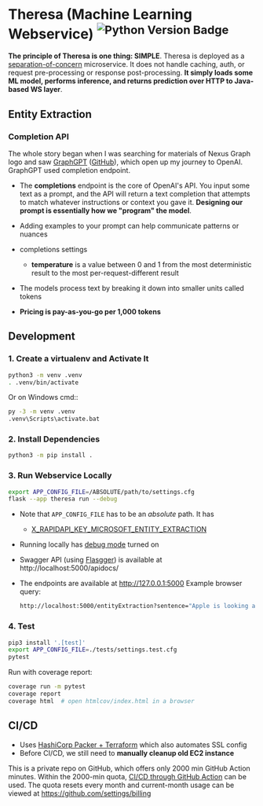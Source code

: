 Theresa (Machine Learning Webservice) <sup>![Python Version Badge][Python Version Badge]</sup>
==============================================================================================

**The principle of Theresa is one thing: SIMPLE**. Theresa is deployed as a
[separation-of-concern](https://stackoverflow.com/a/59492509) microservice. It does not handle caching, auth, or
request pre-processing or response post-processing. **It simply loads some ML model, performs inference, and returns
prediction over HTTP to Java-based WS layer**.

Entity Extraction
-----------------

### Completion API

The whole story began when I was searching for materials of Nexus Graph logo and saw 
[GraphGPT](https://www.youtube.com/watch?v=mYCIRcobukI&t=1s) ([GitHub](https://github.com/varunshenoy/GraphGPT)), which
open up my journey to OpenAI. GraphGPT used completion endpoint.

- The **completions** endpoint is the core of OpenAI's API. You input some text as a prompt, and the API will return a
  text completion that attempts to match whatever instructions or context you gave it. **Designing our prompt is
  essentially how we "program" the model**.
- Adding examples to your prompt can help communicate patterns or nuances
- completions settings

  - **temperature** is a value between 0 and 1 from the most deterministic result to the most
    per-request-different result

- The models process text by breaking it down into smaller units called tokens
- **Pricing is pay-as-you-go per 1,000 tokens**


Development
-----------

### 1. Create a virtualenv and Activate It

```bash
python3 -m venv .venv
. .venv/bin/activate
```

Or on Windows cmd::

```bash
py -3 -m venv .venv
.venv\Scripts\activate.bat
```

### 2. Install Dependencies

```bash
python3 -m pip install .
```

### 3. Run Webservice Locally

```bash
export APP_CONFIG_FILE=/ABSOLUTE/path/to/settings.cfg
flask --app theresa run --debug
```

- Note that `APP_CONFIG_FILE` has to be an _absolute_ path. It has

  - [X_RAPIDAPI_KEY_MICROSOFT_ENTITY_EXTRACTION](https://rapidapi.com/microsoft-azure-org-microsoft-cognitive-services/api/microsoft-text-analytics1/)

- Running locally has [debug mode][Flas debug mode] turned on
- Swagger API (using [Flasgger][Flasgger]) is available at http://localhost:5000/apidocs/
- The endpoints are available at http://127.0.0.1:5000 Example browser query:

  ```bash
  http://localhost:5000/entityExtraction?sentence="Apple is looking at buying U.K. startup for $1 billion"
  ```

### 4. Test

```bash
pip3 install '.[test]'
export APP_CONFIG_FILE=./tests/settings.test.cfg
pytest
```

Run with coverage report:

```bash
coverage run -m pytest
coverage report
coverage html  # open htmlcov/index.html in a browser
```

CI/CD
-----

- Uses [HashiCorp Packer + Terraform](./hashicorp) which also automates SSL config
- Before CI/CD, we still need to **manually cleanup old EC2 instance**

This is a private repo on GitHub, which offers only 2000 min GitHub Action minutes. Within the 2000-min quota,
[CI/CD through GitHub Action](.github/workflows/ci-cd.yml) can be used. The quota resets every month and current-month
usage can be viewed at https://github.com/settings/billing


[Flas debug mode]: https://flask.palletsprojects.com/en/latest/quickstart/#debug-mode
[Flasgger]: https://github.com/flasgger/flasgger

[Python Version Badge]: https://img.shields.io/badge/Python-3.10-brightgreen?style=flat-square&logo=python&logoColor=white
